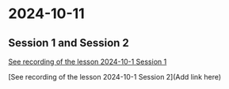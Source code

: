 # 2024-10-11

## Session 1 and Session 2

[See recording of the lesson 2024-10-1 Session 1](https://ankarabilim.sharepoint.com/:v:/s/CENG351/Ea3j4wCryMRFkuvFkFRMNfgBGhbaduH3x0hK2C-52NS-ig?e=gwer0Z&nav=eyJyZWZlcnJhbEluZm8iOnsicmVmZXJyYWxBcHAiOiJTdHJlYW1XZWJBcHAiLCJyZWZlcnJhbFZpZXciOiJTaGFyZURpYWxvZy1MaW5rIiwicmVmZXJyYWxBcHBQbGF0Zm9ybSI6IldlYiIsInJlZmVycmFsTW9kZSI6InZpZXcifX0%3D)

[See recording of the lesson 2024-10-1 Session 2](Add link here)






